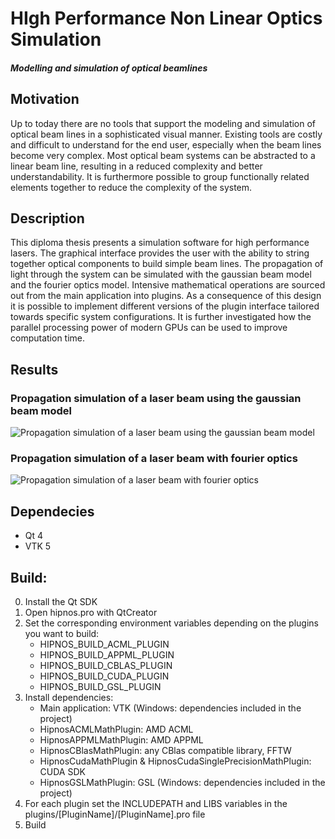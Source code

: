 # HIgh Performance Non Linear Optics Simulation 

##### Modelling and simulation of optical beamlines

## Motivation

Up to today there are no tools that support the modeling and simulation of optical beam lines in a sophisticated visual manner. Existing tools are costly and difficult to understand for the end user, especially when the beam lines become very complex. Most optical beam systems can be abstracted to a linear beam line, resulting in a reduced complexity and better understandability. It is furthermore possible to group functionally related elements together to reduce the complexity of the system.

## Description

This diploma thesis presents a simulation software for high performance lasers. The graphical interface provides the user with the ability to string together optical components to build simple beam lines. The propagation of light through the system can be simulated with the gaussian beam model and the fourier optics model. Intensive mathematical operations are sourced out from the main application into plugins. As a consequence of this design it is possible to implement different versions of the plugin interface tailored towards specific system configurations. It is further investigated how the parallel processing power of modern GPUs can be used to improve computation time.

## Results

### Propagation simulation of a laser beam using the gaussian beam model

![Propagation simulation of a laser beam using the gaussian beam model](https://raw.githubusercontent.com/timonbaetz/Hipnos/master/docs/img/screen1.png)

### Propagation simulation of a laser beam with fourier optics

![Propagation simulation of a laser beam with fourier optics](https://raw.githubusercontent.com/timonbaetz/Hipnos/master/docs/img/screen2.png)

## Dependecies

* Qt 4
* VTK 5

## Build:
0. Install the Qt SDK
1. Open hipnos.pro with QtCreator
2. Set the corresponding environment  variables depending on the plugins you want to build:
	- HIPNOS_BUILD_ACML_PLUGIN  
	- HIPNOS_BUILD_APPML_PLUGIN 
	- HIPNOS_BUILD_CBLAS_PLUGIN 
	- HIPNOS_BUILD_CUDA_PLUGIN 
	- HIPNOS_BUILD_GSL_PLUGIN 
3. Install dependencies:
	- Main application: VTK (Windows: dependencies included in the project)
	- HipnosACMLMathPlugin: AMD ACML
	- HipnosAPPMLMathPlugin: AMD APPML
	- HipnosCBlasMathPlugin: any CBlas compatible library, FFTW
	- HipnosCudaMathPlugin & HipnosCudaSinglePrecisionMathPlugin: CUDA SDK
	- HipnosGSLMathPlugin: GSL (Windows: dependencies included in the project)
4. For each plugin set the INCLUDEPATH and LIBS variables in the plugins/[PluginName]/[PluginName].pro file
5. Build
